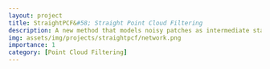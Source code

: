 ```yaml
---
layout: project
title: StraightPCF&#58; Straight Point Cloud Filtering
description: A new method that models noisy patches as intermediate states in a filtering process that moves points along straight flows. Accepted to CVPR, 2024
img: assets/img/projects/straightpcf/network.png
importance: 1
category: [Point Cloud Filtering]
---
```

